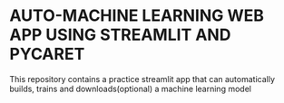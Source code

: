 # AUTO-MACHINE LEARNING WEB APP USING STREAMLIT AND PYCARET
 This repository contains a practice streamlit app that can automatically builds,  trains and downloads(optional) a machine learning model
